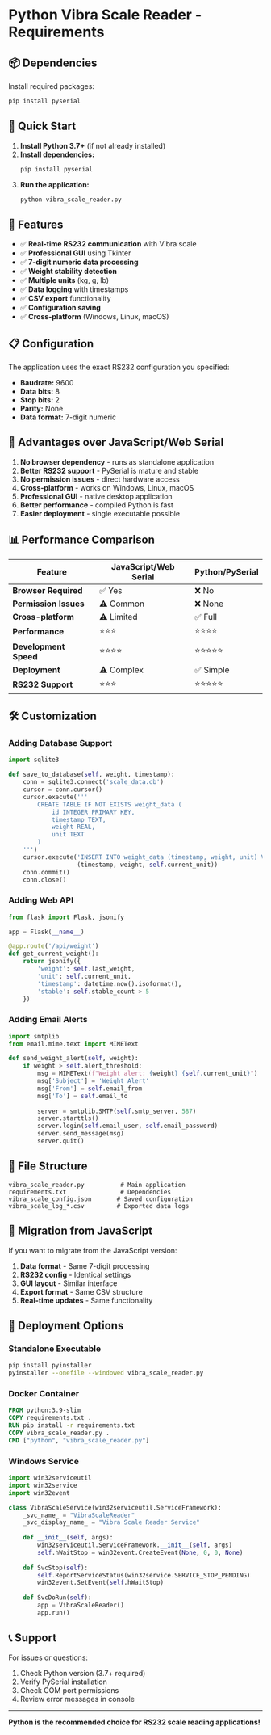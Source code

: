 # Python Vibra Scale Reader - Requirements

## 📦 Dependencies

Install required packages:

```bash
pip install pyserial
```

## 🚀 Quick Start

1. **Install Python 3.7+** (if not already installed)
2. **Install dependencies:**
   ```bash
   pip install pyserial
   ```
3. **Run the application:**
   ```bash
   python vibra_scale_reader.py
   ```

## 🔧 Features

- ✅ **Real-time RS232 communication** with Vibra scale
- ✅ **Professional GUI** using Tkinter
- ✅ **7-digit numeric data processing**
- ✅ **Weight stability detection**
- ✅ **Multiple units** (kg, g, lb)
- ✅ **Data logging** with timestamps
- ✅ **CSV export** functionality
- ✅ **Configuration saving**
- ✅ **Cross-platform** (Windows, Linux, macOS)

## 📋 Configuration

The application uses the exact RS232 configuration you specified:
- **Baudrate:** 9600
- **Data bits:** 8
- **Stop bits:** 2
- **Parity:** None
- **Data format:** 7-digit numeric

## 🎯 Advantages over JavaScript/Web Serial

1. **No browser dependency** - runs as standalone application
2. **Better RS232 support** - PySerial is mature and stable
3. **No permission issues** - direct hardware access
4. **Cross-platform** - works on Windows, Linux, macOS
5. **Professional GUI** - native desktop application
6. **Better performance** - compiled Python is fast
7. **Easier deployment** - single executable possible

## 📊 Performance Comparison

| Feature | JavaScript/Web Serial | Python/PySerial |
|---------|----------------------|------------------|
| **Browser Required** | ✅ Yes | ❌ No |
| **Permission Issues** | ⚠️ Common | ❌ None |
| **Cross-platform** | ⚠️ Limited | ✅ Full |
| **Performance** | ⭐⭐⭐ | ⭐⭐⭐⭐ |
| **Development Speed** | ⭐⭐⭐⭐ | ⭐⭐⭐⭐⭐ |
| **Deployment** | ⚠️ Complex | ✅ Simple |
| **RS232 Support** | ⭐⭐⭐ | ⭐⭐⭐⭐⭐ |

## 🛠️ Customization

### Adding Database Support
```python
import sqlite3

def save_to_database(self, weight, timestamp):
    conn = sqlite3.connect('scale_data.db')
    cursor = conn.cursor()
    cursor.execute('''
        CREATE TABLE IF NOT EXISTS weight_data (
            id INTEGER PRIMARY KEY,
            timestamp TEXT,
            weight REAL,
            unit TEXT
        )
    ''')
    cursor.execute('INSERT INTO weight_data (timestamp, weight, unit) VALUES (?, ?, ?)',
                   (timestamp, weight, self.current_unit))
    conn.commit()
    conn.close()
```

### Adding Web API
```python
from flask import Flask, jsonify

app = Flask(__name__)

@app.route('/api/weight')
def get_current_weight():
    return jsonify({
        'weight': self.last_weight,
        'unit': self.current_unit,
        'timestamp': datetime.now().isoformat(),
        'stable': self.stable_count > 5
    })
```

### Adding Email Alerts
```python
import smtplib
from email.mime.text import MIMEText

def send_weight_alert(self, weight):
    if weight > self.alert_threshold:
        msg = MIMEText(f"Weight alert: {weight} {self.current_unit}")
        msg['Subject'] = 'Weight Alert'
        msg['From'] = self.email_from
        msg['To'] = self.email_to
        
        server = smtplib.SMTP(self.smtp_server, 587)
        server.starttls()
        server.login(self.email_user, self.email_password)
        server.send_message(msg)
        server.quit()
```

## 📁 File Structure

```
vibra_scale_reader.py          # Main application
requirements.txt               # Dependencies
vibra_scale_config.json       # Saved configuration
vibra_scale_log_*.csv         # Exported data logs
```

## 🔄 Migration from JavaScript

If you want to migrate from the JavaScript version:

1. **Data format** - Same 7-digit processing
2. **RS232 config** - Identical settings
3. **GUI layout** - Similar interface
4. **Export format** - Same CSV structure
5. **Real-time updates** - Same functionality

## 🚀 Deployment Options

### Standalone Executable
```bash
pip install pyinstaller
pyinstaller --onefile --windowed vibra_scale_reader.py
```

### Docker Container
```dockerfile
FROM python:3.9-slim
COPY requirements.txt .
RUN pip install -r requirements.txt
COPY vibra_scale_reader.py .
CMD ["python", "vibra_scale_reader.py"]
```

### Windows Service
```python
import win32serviceutil
import win32service
import win32event

class VibraScaleService(win32serviceutil.ServiceFramework):
    _svc_name_ = "VibraScaleReader"
    _svc_display_name_ = "Vibra Scale Reader Service"
    
    def __init__(self, args):
        win32serviceutil.ServiceFramework.__init__(self, args)
        self.hWaitStop = win32event.CreateEvent(None, 0, 0, None)
    
    def SvcStop(self):
        self.ReportServiceStatus(win32service.SERVICE_STOP_PENDING)
        win32event.SetEvent(self.hWaitStop)
    
    def SvcDoRun(self):
        app = VibraScaleReader()
        app.run()
```

## 📞 Support

For issues or questions:
1. Check Python version (3.7+ required)
2. Verify PySerial installation
3. Check COM port permissions
4. Review error messages in console

---

**Python is the recommended choice for RS232 scale reading applications!**

